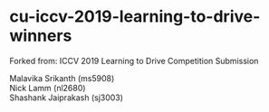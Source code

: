 # cu-iccv-2019-learning-to-drive-winners
Forked from: ICCV 2019 Learning to Drive Competition Submission


Malavika Srikanth (ms5908) <br>
Nick Lamm (nl2680) <br>
Shashank Jaiprakash (sj3003) <br>
